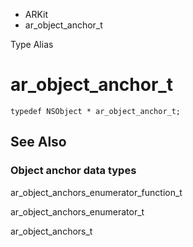 

- ARKit
-  ar_object_anchor_t 

Type Alias

# ar_object_anchor_t

``` source
typedef NSObject * ar_object_anchor_t;
```

## See Also

### Object anchor data types

ar_object_anchors_enumerator_function_t

ar_object_anchors_enumerator_t

ar_object_anchors_t

